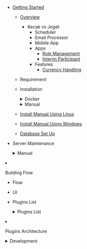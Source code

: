 - [Getting Started](README.md)

  - [Overview](gettingStarted_Overview.md)
	- Kecak vs Joget 
		- Scheduler
		- Email Processor
		- Mobile App
		- Apps
			- [Role Management](tesst.md)
			- [Interim Participant](InterimParticipant.md)
		- Features
			- [Currency Handling](CurrencyHandling.md)
  - Requirement
  - Installation
	  <details>
	  <summary> Docker </summary>
			
	- [Install Docker Using Linux](Docker_InstallLinux.md)
	- [Install Docker Using Windows](Docker_InstallWindows.md)

      </details>
	  <details>
	  <summary> Manual </summary>
	- [Install Manual Using Linux](install_ManualLinux.md)
	- [Install Manual Using Windows](install_ManualWindows.md)
	- [Database Set Up](databaseSetUp_manual.md)
      </details>
	  
  - Server Maintenance
	  <details>
	  <summary> Manual </summary>
			
	- [Start and Stop Kecak Workflow](.md)
	- [Start and Stop MySQL Service](.md)
	- [Set Up Java Memory](.md)
	
      </details>
	  
- Building Flow
  - Flow
  - UI
  
  - Plugins List
  
	  <details>
	  <summary> Plugins List </summary>
	
	- [Start and Stop Kecak Workflow](PluginsList_ KecakMobile_ InboxPageAPI.md)
	- [Start and Stop MySQL Service](PluginsList_ KecakMobile_CheckTokenAPI.md)
	- [Set Up Java Memory](PluginsList_ KecakMobile_DataListActionAPI.md)
	- [Kecak Mobile Datalist UI API](PluginsList_ KecakMobile_datalistUiAPI.md)
	- [Kecak Mobile Form UI API](PluginsList_ KecakMobile_FormUiAPI.md)
	- [Kecak Mobile Load Binder](PluginsList_ KecakMobile_LoadBinder.md)
	- [Kecak Mobile Login API](PluginsList_ KecakMobile_LoginAPI.md)
	- [Kecak Mobile Option Binder User Locale](PluginsList_ KecakMobile_optionBinderUserLocale.md)
	- [Kecak Mobile Published App UI API](PluginsList_ KecakMobile_publishedAppUiAPI.md)
	- [Kecak Mobile Refresh Token API](PluginsList_ KecakMobile_refreshTokenAPI.md)
	- [Kecak Mobile Run Process API](PluginsList_ KecakMobile_runProcessPageAPI.md)
	- [Kecak Mobile Store Binder Edit Profile Picture API](PluginsList_ KecakMobile_storeBinder_editProfilePictureAPI.md)
	- [Kecak Mobile Store Binder File Upload API](PluginsList_ KecakMobile_StoreBinder-FileUploadAPI.md)
	- [Kecak Mobile Userview UI API](PluginsList_ KecakMobile_userviewUiAPI.md)
	
      </details>
	  
  - Plugins Architecture
  
  <details>
  <summary> Development </summary>
			
	- [Compliling Core](development_compilingCore.md)
	- [Automated Process](development_automatedProcess.md)

  <details>
  <summary> Building Plugins </summary>

- [Building Plugins - UI](buildingFlow_Ui.md)
- [Building Plugins - Overview](buildingPlugins_Routes.md)
- [Building Plugins - Routes](buildingPlugins_Userview.md)
- [Building Plugins - Workflow Variable](buildingPlugins_WorkflowVariable.md)

</details>
	
- [Building Aplication]()
- [API]()
- [Plugin Suite]()
	
  </details>
